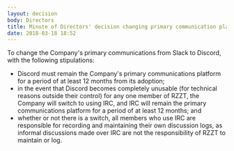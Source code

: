 ```yaml
---
layout: decision
body: Directors
title: Minute of Directors' decision changing primary communication platform to Discord
date: 2018-03-18 18:52
---
```


To change the Company's primary communications from Slack to Discord, with the following stipulations:

- Discord must remain the Company's primary communications platform for a period of at least 12 months from its adoption;
- in the event that Discord becomes completely unusable (for technical reasons outside their control) for any one member of RZZT, the Company will switch to using IRC, and IRC will remain the primary communications platform for a period of at least 12 months; and
- whether or not there is a switch, all members who use IRC are responsible for recording and maintaining their own discussion logs, as informal discussions made over IRC are not the responsibility of RZZT to maintain or log.
